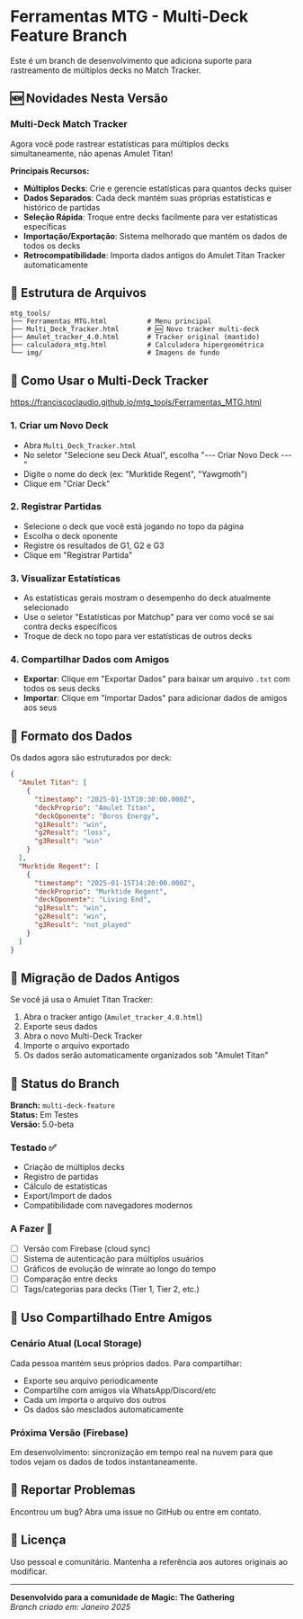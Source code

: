 # Ferramentas MTG - Multi-Deck Feature Branch

Este é um branch de desenvolvimento que adiciona suporte para rastreamento de múltiplos decks no Match Tracker.

## 🆕 Novidades Nesta Versão

### Multi-Deck Match Tracker
Agora você pode rastrear estatísticas para múltiplos decks simultaneamente, não apenas Amulet Titan!

**Principais Recursos:**
- **Múltiplos Decks**: Crie e gerencie estatísticas para quantos decks quiser
- **Dados Separados**: Cada deck mantém suas próprias estatísticas e histórico de partidas
- **Seleção Rápida**: Troque entre decks facilmente para ver estatísticas específicas
- **Importação/Exportação**: Sistema melhorado que mantém os dados de todos os decks
- **Retrocompatibilidade**: Importa dados antigos do Amulet Titan Tracker automaticamente

## 📁 Estrutura de Arquivos

```
mtg_tools/
├── Ferramentas_MTG.html          # Menu principal
├── Multi_Deck_Tracker.html       # 🆕 Novo tracker multi-deck
├── Amulet_tracker_4.0.html       # Tracker original (mantido)
├── calculadora_mtg.html          # Calculadora hipergeométrica
└── img/                          # Imagens de fundo
```

## 🚀 Como Usar o Multi-Deck Tracker
https://franciscoclaudio.github.io/mtg_tools/Ferramentas_MTG.html

### 1. Criar um Novo Deck
- Abra `Multi_Deck_Tracker.html`
- No seletor "Selecione seu Deck Atual", escolha "--- Criar Novo Deck ---"
- Digite o nome do deck (ex: "Murktide Regent", "Yawgmoth")
- Clique em "Criar Deck"

### 2. Registrar Partidas
- Selecione o deck que você está jogando no topo da página
- Escolha o deck oponente
- Registre os resultados de G1, G2 e G3
- Clique em "Registrar Partida"

### 3. Visualizar Estatísticas
- As estatísticas gerais mostram o desempenho do deck atualmente selecionado
- Use o seletor "Estatísticas por Matchup" para ver como você se sai contra decks específicos
- Troque de deck no topo para ver estatísticas de outros decks

### 4. Compartilhar Dados com Amigos
- **Exportar**: Clique em "Exportar Dados" para baixar um arquivo `.txt` com todos os seus decks
- **Importar**: Clique em "Importar Dados" para adicionar dados de amigos aos seus

## 💾 Formato dos Dados

Os dados agora são estruturados por deck:

```json
{
  "Amulet Titan": [
    {
      "timestamp": "2025-01-15T10:30:00.000Z",
      "deckProprio": "Amulet Titan",
      "deckOponente": "Boros Energy",
      "g1Result": "win",
      "g2Result": "loss",
      "g3Result": "win"
    }
  ],
  "Murktide Regent": [
    {
      "timestamp": "2025-01-15T14:20:00.000Z",
      "deckProprio": "Murktide Regent",
      "deckOponente": "Living End",
      "g1Result": "win",
      "g2Result": "win",
      "g3Result": "not_played"
    }
  ]
}
```

## 🔄 Migração de Dados Antigos

Se você já usa o Amulet Titan Tracker:

1. Abra o tracker antigo (`Amulet_tracker_4.0.html`)
2. Exporte seus dados
3. Abra o novo Multi-Deck Tracker
4. Importe o arquivo exportado
5. Os dados serão automaticamente organizados sob "Amulet Titan"

## 🧪 Status do Branch

**Branch:** `multi-deck-feature`  
**Status:** Em Testes  
**Versão:** 5.0-beta

### Testado ✅
- Criação de múltiplos decks
- Registro de partidas
- Cálculo de estatísticas
- Export/Import de dados
- Compatibilidade com navegadores modernos

### A Fazer 🚧
- [ ] Versão com Firebase (cloud sync)
- [ ] Sistema de autenticação para múltiplos usuários
- [ ] Gráficos de evolução de winrate ao longo do tempo
- [ ] Comparação entre decks
- [ ] Tags/categorias para decks (Tier 1, Tier 2, etc.)

## 🤝 Uso Compartilhado Entre Amigos

### Cenário Atual (Local Storage)
Cada pessoa mantém seus próprios dados. Para compartilhar:
- Exporte seu arquivo periodicamente
- Compartilhe com amigos via WhatsApp/Discord/etc
- Cada um importa o arquivo dos outros
- Os dados são mesclados automaticamente

### Próxima Versão (Firebase)
Em desenvolvimento: sincronização em tempo real na nuvem para que todos vejam os dados de todos instantaneamente.

## 🐛 Reportar Problemas

Encontrou um bug? Abra uma issue no GitHub ou entre em contato.

## 📝 Licença

Uso pessoal e comunitário. Mantenha a referência aos autores originais ao modificar.

---

**Desenvolvido para a comunidade de Magic: The Gathering**  
*Branch criado em: Janeiro 2025*
